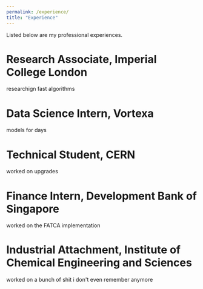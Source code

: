 ```yaml
---
permalink: /experience/
title: "Experience"
--- 
```

Listed below are my professional experiences. 

# Research Associate, Imperial College London

researchign fast algorithms

# Data Science Intern, Vortexa

models for days


# Technical Student, CERN

worked on upgrades


# Finance Intern, Development Bank of Singapore

worked on the FATCA implementation

# Industrial Attachment, Institute of Chemical Engineering and Sciences

worked on a bunch of shit i  don't even remember anymore


